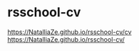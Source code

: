 # rsschool-cv
https://NatalliaZe.github.io/rsschool-cv/cv
https://NatalliaZe.github.io/rsschool-cv/

